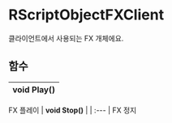 # **RScriptObjectFXClient**

클라이언트에서 사용되는 FX 개체에요. 
## **함수**

| **void Play()** |
| :--- |
FX 플레이 
| **void Stop()** |
| :--- |
FX 정지 
